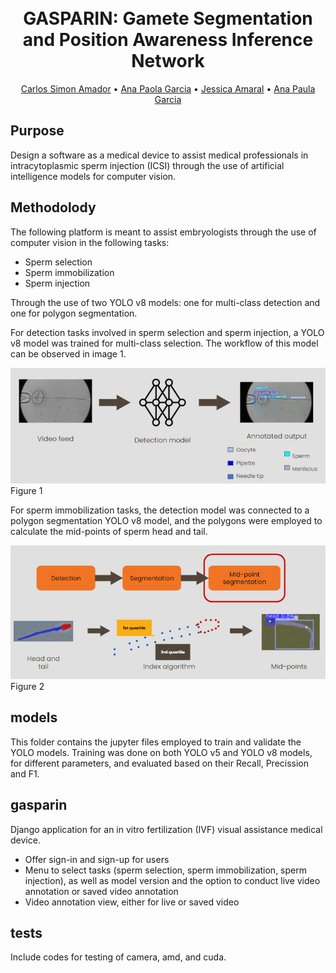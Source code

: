 <h1 align="center"> <br> GASPARIN: Gamete Segmentation and Position Awareness Inference Network <br> </h1>

 <p align="center">
    <a href="https://github.com/simonamador">Carlos Simon Amador</a> • 
    <a href="https://github.com/AnaG18">Ana Paola Garcia</a> • 
   <a href="https://github.com/JessicaAmaralF">Jessica Amaral</a> • 
   <a href="https://www.linkedin.com/in/ana-paula-garcia-canales-55961b252/"> Ana Paula Garcia </a>
 </p>

## Purpose
Design a software as a medical device to assist medical professionals in intracytoplasmic sperm injection (ICSI) through the use of artificial intelligence models for computer vision. 

## Methodolody

The following platform is meant to assist embryologists through the use of computer vision in the following tasks:
* Sperm selection
* Sperm  immobilization
* Sperm injection

Through the use of two YOLO v8 models: one for multi-class detection and one for polygon segmentation.

For detection tasks involved in sperm selection and sperm injection, a YOLO v8 model was trained for multi-class selection. The workflow of this model can be observed in image 1.

![Detection framework](/assets/detection_framework.png)
Figure 1

For sperm  immobilization tasks, the detection model was connected to a polygon segmentation YOLO v8 model, and the polygons were employed to calculate the mid-points of sperm head and tail.

![Midpoint framework](/assets/midpoint_framework.png)
Figure 2

## models

This folder contains the jupyter files employed to train and validate the YOLO models. Training was done on both YOLO v5 and YOLO v8 models, for different parameters, and evaluated based on their Recall, Precission and F1.

## gasparin
Django application for an in vitro fertilization (IVF) visual assistance medical device. 
* Offer sign-in and sign-up for users
* Menu to select tasks (sperm selection, sperm immobilization, sperm injection), as well as model version and the option to conduct live video annotation or saved video annotation
* Video annotation view, either for live or saved video
## tests
Include codes for testing of camera, amd, and cuda.
